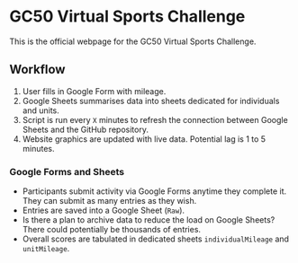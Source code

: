 # GC50 Virtual Sports Challenge
This is the official webpage for the GC50 Virtual Sports Challenge.

## Workflow
1. User fills in Google Form with mileage.
2. Google Sheets summarises data into sheets dedicated for individuals and units.
3. Script is run every `X` minutes to refresh the connection between Google Sheets and the GitHub repository.
4. Website graphics are updated with live data. Potential lag is 1 to 5 minutes.

### Google Forms and Sheets
* Participants submit activity via Google Forms anytime they complete it. They can submit as many entries as they wish.
* Entries are saved into a Google Sheet (`Raw`).
* Is there a plan to archive data to reduce the load on Google Sheets? There could potentially be thousands of entries.
* Overall scores are tabulated in dedicated sheets `individualMileage` and `unitMileage`.
